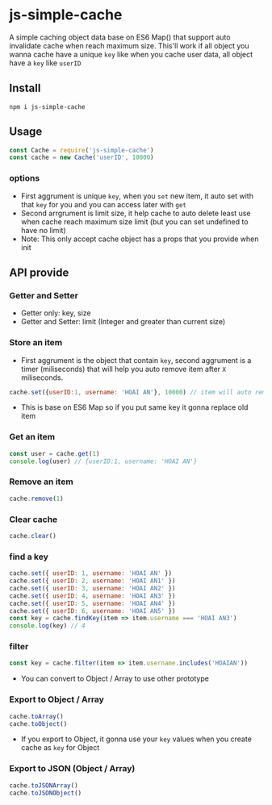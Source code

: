 # js-simple-cache

A simple caching object data base on ES6 Map() that support auto invalidate cache when reach maximum size. This'll work if all object you wanna cache have a unique `key` like when you cache user data, all object have a `key` like `userID`

## Install

```
npm i js-simple-cache
```

## Usage

```js
const Cache = require('js-simple-cache')
const cache = new Cache('userID', 10000)
```
### options

* First aggrument is unique `key`, when you `set` new item, it auto set with that `key` for you and you can access later with `get`
* Second arrgrument is limit size, it help cache to auto delete least use when cache reach maximum size limit (but you can set undefined to have no limit)
* Note: This only accept cache object has a props that you provide when init

## API provide

### Getter and Setter
* Getter only: key, size
* Getter and Setter: limit (Integer and greater than current size)

### Store an item
* First aggrument is the object that contain `key`, second aggrument is a timer (miliseconds) that will help you auto remove item after `X` miliseconds.
```js
cache.set({userID:1, username: 'HOAI AN'}, 10000) // item will auto remove after 10 seconds
```
* This is base on ES6 Map so if you put same key it gonna replace old item

### Get an item

```js
const user = cache.get(1)
console.log(user) // {userID:1, username: 'HOAI AN'}
```
### Remove an item

```js
cache.remove(1)
```

### Clear cache

```js
cache.clear()
```

### find a key

```js
cache.set({ userID: 1, username: 'HOAI AN' })
cache.set({ userID: 2, username: 'HOAI AN1' })
cache.set({ userID: 3, username: 'HOAI AN2' })
cache.set({ userID: 4, username: 'HOAI AN3' })
cache.set({ userID: 5, username: 'HOAI AN4' })
cache.set({ userID: 6, username: 'HOAI AN5' })
const key = cache.findKey(item => item.username === 'HOAI AN3')
console.log(key) // 4
```

### filter

```js
const key = cache.filter(item => item.username.includes('HOAIAN'))
```
* You can convert to Object / Array to use other prototype

### Export to Object / Array

```js
cache.toArray()
cache.toObject()
```

* If you export to Object, it gonna use your `key` values when you create cache as `key` for Object

### Export to JSON (Object / Array)

```js
cache.toJSONArray()
cache.toJSONObject()
```
